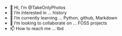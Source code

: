 - 👋 Hi, I’m @TakeOnlyPhotos
- 👀 I’m interested in ... history
- 🌱 I’m currently learning ... Python, github, Markdown
- 💞️ I’m looking to collaborate on ... FOSS projects
- 📫 How to reach me ... tbd

<!---
TakeOnlyPhotos/TakeOnlyPhotos is a ✨ special ✨ repository because its `README.md` (this file) appears on your GitHub profile.
You can click the Preview link to take a look at your changes.
--->
